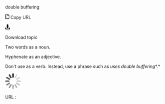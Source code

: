 # 

double buffering

![Copy URL](media/double-buffering/Copy.png)
Copy URL

![Download](media/double-buffering/Download.png)

Download topic

Two words as a noun. 

Hyphenate as an adjective. 

Don't use as a verb. Instead, use a phrase such as *uses double buffering**.*

![In progress](media/double-buffering/activity-large.gif)

URL :
